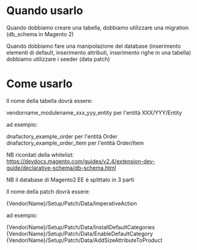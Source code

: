# Quando usarlo

Quando dobbiamo creare una tabella, dobbiamo utilizzare una migration (db_schema in Magento 2)

Quando dobbiamo fare una manipolazione del database (inserimento elementi di default, inserimento attributi, inserimento righe in una tabella) dobbiamo utilizzare i seeder (data patch)

# Come usarlo

Il nome della tabella dovrà essere:

vendorname_modulename_xxx_yyy_entity per l'entità XXX/YYY/Entity

ad esempio:

dnafactory_example_order per l'entità Order
dnafactory_example_order_item per l'entità Order/Item

NB
ricordati della whitelist: https://devdocs.magento.com/guides/v2.4/extension-dev-guide/declarative-schema/db-schema.html

NB
il database di Magento2 EE è splittato in 3 parti

Il nome della patch dovrà essere:

{Vendor/Name}/Setup/Patch/Data/ImperativeAction

ad esempio:

{Vendor/Name}/Setup/Patch/Data/InstallDefaultCategories
{Vendor/Name}/Setup/Patch/Data/EnableDefaultCategory
{Vendor/Name}/Setup/Patch/Data/AddSizeAttributeToProduct